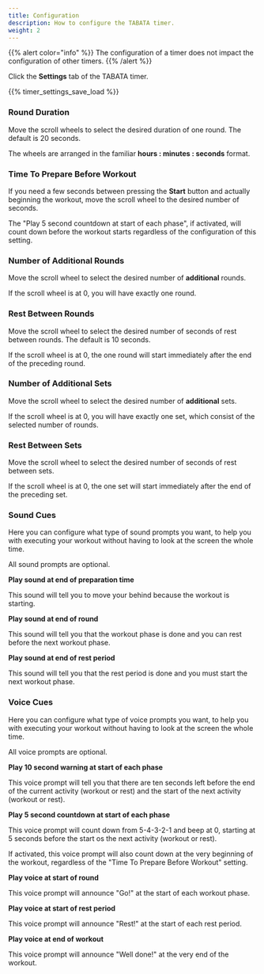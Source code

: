 ```yaml
---
title: Configuration
description: How to configure the TABATA timer.
weight: 2
---
```


{{% alert  color="info" %}}
The configuration of a timer does not impact the configuration of other
timers.
{{% /alert %}}

Click the **Settings** tab of the TABATA timer.

{{% timer_settings_save_load %}}

### **Round Duration**

Move the scroll wheels to select the desired duration of one round. The default 
is 20 seconds.

The wheels are arranged in the familiar **hours : minutes : seconds** format.

### **Time To Prepare Before Workout**

If you need a few seconds between pressing the **Start** button and actually
beginning the workout, move the scroll wheel to the desired number of seconds.

The "Play 5 second countdown at start of each phase", if activated, will count
down before the workout starts regardless of the configuration of this setting.

### **Number of Additional Rounds**

Move the scroll wheel to select the desired number of **additional** rounds.

If the scroll wheel is at 0, you will have exactly one round.

### **Rest Between Rounds**

Move the scroll wheel to select the desired number of seconds of rest between
rounds. The default is 10 seconds.

If the scroll wheel is at 0, the one round will start immediately after
the end of the preceding round.

### **Number of Additional Sets**

Move the scroll wheel to select the desired number of **additional** sets.

If the scroll wheel is at 0, you will have exactly one set, which consist of 
the selected number of rounds.

### **Rest Between Sets**

Move the scroll wheel to select the desired number of seconds of rest between
sets.

If the scroll wheel is at 0, the one set will start immediately after
the end of the preceding set.

### **Sound Cues**

Here you can configure what type of sound prompts you want, to help you with
executing your workout without having to look at the screen the whole time.

All sound prompts are optional.

**Play sound at end of preparation time**

This sound will tell you to move your behind because the workout is starting.

**Play sound at end of round**

This sound will tell you that the workout phase is done and you can rest before
the next workout phase.

**Play sound at end of rest period**

This sound will tell you that the rest period is done and you must start the
next workout phase.

### **Voice Cues**

Here you can configure what type of voice prompts you want, to help you with
executing your workout without having to look at the screen the whole time.

All voice prompts are optional.

**Play 10 second warning at start of each phase**

This voice prompt will tell you that there are ten seconds left before the end
of the current activity (workout or rest) and the start of the next activity
(workout or rest).

**Play 5 second countdown at start of each phase**

This voice prompt will count down from 5-4-3-2-1 and beep at 0, starting at 5
seconds before the start os the next activity (workout or rest).

If activated, this voice prompt will also count down at the very beginning of
the workout, regardless of the "Time To Prepare Before Workout" setting.

**Play voice at start of round**

This voice prompt will announce "Go!" at the start of each workout phase.

**Play voice at start of rest period**

This voice prompt will announce "Rest!" at the start of each rest period.

**Play voice at end of workout**

This voice prompt will announce "Well done!" at the very end of the workout.

